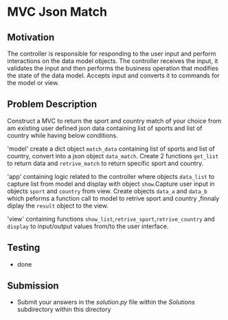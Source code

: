 #  MVC Json Match 

## Motivation
The controller is responsible for responding to the user input and perform interactions on the data model objects. The controller receives the input, it validates the input and then performs the business operation that modifies the state of the data model.
Accepts input and converts it to commands for the model or view.


## Problem Description
Construct a MVC to return the sport and country match of your choice from am existing user defined json data containing list of sports and list of country while having below conditions. 

'model' create a dict object `match_data` containing list of sports and list of country, convert into a json object `data_match`.
Create 2 functions `get_list` to return data and `retrive_match` to return specific sport and country.

'app' containing logic related to the controller where objects `data_list`  to capture list from model and display with object `show`.Capture user input in objects `sport` and `country` from view. Create objects `data_a` and `data_b` which peforms a function call to model to retrive sport and country ,finnaly diplay the `result` object to the view. 

'view' containing functions `show_list`,`retrive_sport`,`retrive_country` and `display` to input/output values from/to the user interface. 


## Testing
* done

## Submission
* Submit your answers in the *solution.py* file within the *Solutions* subdirectory within this directory
